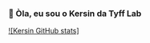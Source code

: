 ### 🌱 Òla, eu sou o Kersin da Tyff Lab

[![Kersin GitHub stats]](https://github-readme-stats.vercel.app/api?username=tf-kersin&show_icons=true&theme=dracula)
